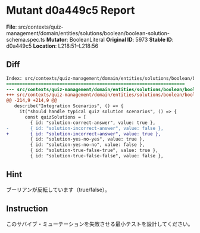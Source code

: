 # Mutant d0a449c5 Report

**File**: src/contexts/quiz-management/domain/entities/solutions/boolean/boolean-solution-schema.spec.ts
**Mutator**: BooleanLiteral
**Original ID**: 5973
**Stable ID**: d0a449c5
**Location**: L218:51–L218:56

## Diff

```diff
Index: src/contexts/quiz-management/domain/entities/solutions/boolean/boolean-solution-schema.spec.ts
===================================================================
--- src/contexts/quiz-management/domain/entities/solutions/boolean/boolean-solution-schema.spec.ts	original
+++ src/contexts/quiz-management/domain/entities/solutions/boolean/boolean-solution-schema.spec.ts	mutated #5973
@@ -214,9 +214,9 @@
   describe("Integration Scenarios", () => {
     it("should handle typical quiz solution scenarios", () => {
       const quizSolutions = [
         { id: "solution-correct-answer", value: true },
-        { id: "solution-incorrect-answer", value: false },
+        { id: "solution-incorrect-answer", value: true },
         { id: "solution-yes-no-yes", value: true },
         { id: "solution-yes-no-no", value: false },
         { id: "solution-true-false-true", value: true },
         { id: "solution-true-false-false", value: false },
```

## Hint

ブーリアンが反転しています（true/false）。

## Instruction

このサバイブ・ミューテーションを失敗させる最小テストを設計してください。
